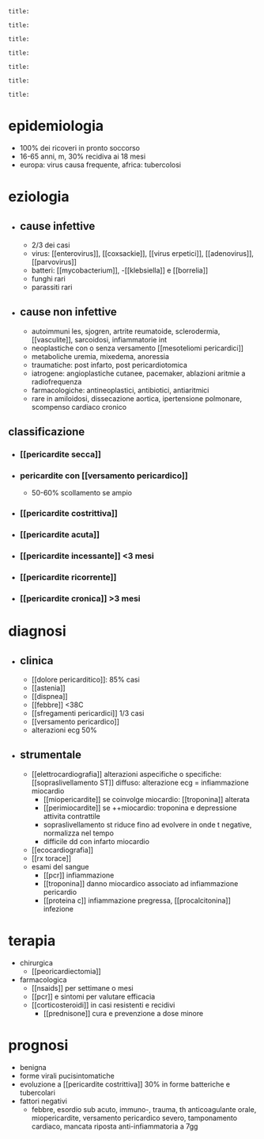 ```ad-definizione
title: 
```
```ad-epidemiologia
title: 
```
```ad-eziologia
title: 
```
```ad-fisiopatologia
title: 
```
```ad-clinica
title: 
```
```ad-diagnosi
title: 
```
```ad-terapia
title: 
```
# epidemiologia
- 100% dei ricoveri in pronto soccorso
- 16-65 anni, m, 30% recidiva ai 18 mesi
- europa: virus causa frequente, africa: tubercolosi

# eziologia
- ## cause infettive
	- 2/3 dei casi
	- virus: [[enterovirus]], [[coxsackie]], [[virus erpetici]], [[adenovirus]], [[parvovirus]]
	- batteri: [[mycobacterium]], -[[klebsiella]] e [[borrelia]]
	- funghi rari
	- parassiti rari
- ## cause non infettive
	- autoimmuni les, sjogren, artrite reumatoide, sclerodermia, [[vasculite]], sarcoidosi, infiammatorie int
	- neoplastiche con o senza versamento [[mesoteliomi pericardici]]
	- metaboliche uremia, mixedema, anoressia
	- traumatiche: post infarto, post pericardiotomica
	- iatrogene: angioplastiche cutanee, pacemaker, ablazioni aritmie a radiofrequenza
	- farmacologiche: antineoplastici, antibiotici, antiaritmici
	- rare in amiloidosi, dissecazione aortica, ipertensione polmonare, scompenso cardiaco cronico
## classificazione
- ### [[pericardite secca]]
- ### pericardite con [[versamento pericardico]]
	- 50-60% scollamento se ampio
- ### [[pericardite costrittiva]]
- ### [[pericardite acuta]]
- ### [[pericardite incessante]] <3 mesi
- ### [[pericardite ricorrente]]
- ### [[pericardite cronica]] >3 mesi

# diagnosi
- ## clinica
	- [[dolore pericarditico]]: 85% casi
	- [[astenia]]
	- [[dispnea]]
	- [[febbre]] <38C
	- [[sfregamenti pericardici]] 1/3 casi
	- [[versamento pericardico]]
	- alterazioni ecg 50%
- ## strumentale
	- [[elettrocardiografia]] alterazioni aspecifiche o specifiche: [[sopraslivellamento ST]] diffuso: alterazione ecg = infiammazione miocardio
		- [[miopericardite]] se coinvolge miocardio: [[troponina]] alterata
		- [[perimiocardite]] se ++miocardio: troponina e depressione attivita contrattile
		- sopraslivellamento st riduce fino ad evolvere in onde t negative, normalizza nel tempo
		- difficile dd con infarto miocardio
	- [[ecocardiografia]]
	- [[rx torace]]
	- esami del sangue
		- [[pcr]] infiammazione
		- [[troponina]] danno miocardico associato ad infiammazione pericardio
		- [[proteina c]] infiammazione pregressa, [[procalcitonina]] infezione

# terapia
- chirurgica
	- [[peoricardiectomia]]
- farmacologica
	- [[nsaids]] per settimane o mesi
	- [[pcr]] e sintomi per valutare efficacia
	- [[corticosteroidi]] in casi resistenti e recidivi
		- [[prednisone]] cura e prevenzione a dose minore

# prognosi
- benigna
- forme virali pucisintomatiche
- evoluzione a [[pericardite costrittiva]] 30% in forme batteriche e tubercolari
- fattori negativi
	- febbre, esordio sub acuto, immuno-, trauma, th anticoagulante orale, miopericardite, versamento pericardico severo, tamponamento cardiaco, mancata riposta anti-infiammatoria a 7gg